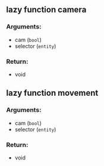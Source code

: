## lazy function camera
### Arguments:
- cam (`bool`)
- selector (`entity`)
### Return:
- void




## lazy function movement
### Arguments:
- cam (`bool`)
- selector (`entity`)
### Return:
- void





